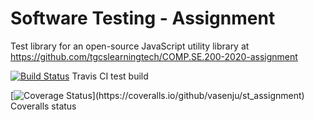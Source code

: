 # Software Testing - Assignment

Test library for an open-source JavaScript utility library at https://github.com/tgcslearningtech/COMP.SE.200-2020-assignment

[![Build Status](https://travis-ci.com/vasenju/st_assignment.svg?branch=main)](https://travis-ci.com/vasenju/st_assignment)
Travis CI test build

[![Coverage Status](https://coveralls.io/repos/github/vasenju/st_assignment/badge.svg?)](https://coveralls.io/github/vasenju/st_assignment)
Coveralls status
